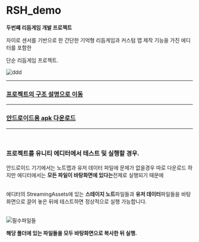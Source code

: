 # RSH_demo
**두번째 리듬게임 개발 프로젝트**

자이로 센서를 기반으로 한 간단한 기억형 리듬게임과
커스텀 맵 제작 기능을 가진 에디터를 포함한

단순 리듬게임 프로젝트.
<br>

![ddd](https://github.com/don72-s/RSH_demo/assets/66211881/31ca13e7-dd47-450f-bfcd-57794f82c64f)

<hr>

### [프로젝트의 구조 설명으로 이동](https://github.com/don72-s/RSH_demo/blob/main/Docs/description.md)

<hr>

### [안드로이드용 apk 다운로드](https://github.com/don72-s/RSH_demo/releases/tag/v1.0.0-alpha)

<hr>
<br>

### 프로젝트를 유니티 에디터에서 테스트 및 실행할 경우.  
안드로이드 기기에서는 노트맵과 유저 데이터 파일에 문제가 없을경우 따로 다운로드 하지만 에디터에서는 **모든 파일이 바탕화면에 있다는**전제로 실행되기 때문에  
<br>

에디터의 StreamingAssets에 있는 **스테이지 노트**파일들과 **유저 데이터**파일들을 바탕화면으로 끌어 놓은 뒤에 테스트하면 정상적으로 실행 가능합니다.  
<br>

![필수파일들](https://github.com/don72-s/RSH_demo/assets/66211881/663897d3-6c5e-435b-ae03-0c8aa58d0c6a)

**해당 폴더에 있는 파일들을 모두 바탕화면으로 복사한 뒤 실행.**
